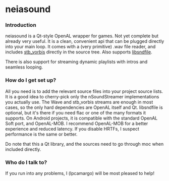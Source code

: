 # neiasound #

### Introduction ###

neiasound is a Qt-style OpenAL wrapper for games. Not yet complete but already very useful.
It is a clean, convenient api that can be plugged directly into your main loop.
It comes with a (very primitive) .wav file reader, and includes [stb_vorbis](http://nothings.org/stb_vorbis/) directly in the source tree. Also supports [libsndfile](http://www.mega-nerd.com/libsndfile/).

There is also support for streaming dynamic playlists with intros and seamless looping.

### How do I get set up? ###

All you need is to add the relevant source files into your project source lists.
It is a good idea to cherry-pick only the nSoundStreamer implementations you actually use.
The Wave and stb_vorbis streams are enough in most cases, so the only hard dependencies are OpenAL itself and Qt. libsndfile is optional, but it's there if you need flac or one of the many formats it supports.
On Android projects, it is compatible with the standard OpenAL Soft port, and OpenAL-MOB. I recommend OpenAL-MOB for a better experience and reduced latency. If you disable HRTFs, I suspect performance is the same or better.

Do note that this a Qt library, and the sources need to go through moc when included directly.

### Who do I talk to? ###

If you run into any problems, I (lpcamargo) will be most pleased to help!